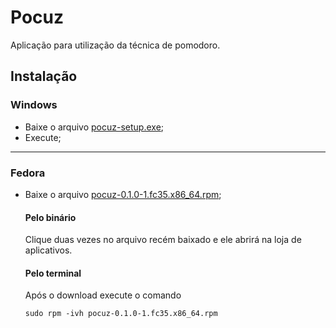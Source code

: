 
# Pocuz  

Aplicação para utilização da técnica de pomodoro.

## Instalação

### Windows

* Baixe o arquivo [pocuz-setup.exe](https://github.com/LucasMiguel/pocuz/releases/download/v0.1.0-release/pocuz-setup.exe);
* Execute;

---

### Fedora

* Baixe o arquivo [pocuz-0.1.0-1.fc35.x86_64.rpm](https://github.com/LucasMiguel/pocuz/releases/download/v0.1.0-release/pocuz-0.1.0-1.fc35.x86_64.rpm);

    #### Pelo binário

    Clique duas vezes no arquivo recém baixado e ele abrirá na loja de aplicativos.

    #### Pelo terminal

    Após o download execute o comando

    `sudo rpm -ivh pocuz-0.1.0-1.fc35.x86_64.rpm `

